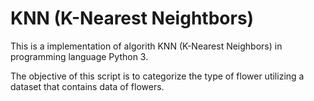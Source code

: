 # KNN (K-Nearest Neightbors)

This is a implementation of algorith KNN (K-Nearest Neighbors) in programming language Python 3.

The objective of this script is to categorize the type of flower utilizing a dataset that contains data of flowers.
